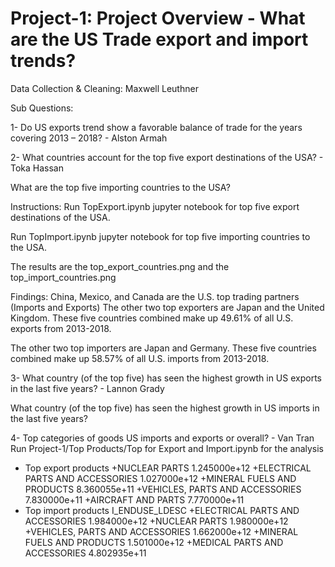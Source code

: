 # Project-1: Project Overview - What are the US Trade export and import trends?

Data Collection & Cleaning: Maxwell Leuthner

Sub Questions:

1- Do US exports trend show a favorable balance of trade for the years covering 2013 – 2018? - Alston Armah



2- What countries account for the top five export destinations of the USA? - Toka Hassan

What are the top five importing countries to the USA?

Instructions: Run TopExport.ipynb jupyter notebook for top five export destinations of the USA.

Run TopImport.ipynb jupyter notebook for top five importing countries to the USA.

The results are the top_export_countries.png and the top_import_countries.png

Findings:
China, Mexico, and Canada are the U.S. top trading partners (Imports and Exports)
The other two top exporters are Japan and the United Kingdom.
These five countries combined make up 49.61% of all U.S. exports from 2013-2018.

The other two top importers are Japan and Germany.
These five countries combined make up 58.57% of all U.S. imports from 2013-2018.


3- What country (of the top five) has seen the highest growth in US exports in the last five years? - Lannon Grady

What country (of the top five) has seen the highest growth in US imports in the last five years?




4- Top categories of goods US imports and exports or overall? - Van Tran
Run Project-1/Top Products/Top for Export and Import.ipynb for the analysis

- Top export products 
+NUCLEAR PARTS                       1.245000e+12
+ELECTRICAL PARTS AND ACCESSORIES    1.027000e+12
+MINERAL FUELS AND PRODUCTS          8.360055e+11
+VEHICLES, PARTS AND ACCESSORIES     7.830000e+11
+AIRCRAFT AND PARTS                  7.770000e+11
- Top import products
I_ENDUSE_LDESC
+ELECTRICAL PARTS AND ACCESSORIES    1.984000e+12
+NUCLEAR PARTS                       1.980000e+12
+VEHICLES, PARTS AND ACCESSORIES     1.662000e+12
+MINERAL FUELS AND PRODUCTS          1.501000e+12
+MEDICAL PARTS AND ACCESSORIES       4.802935e+11

